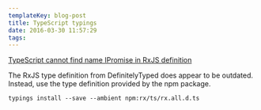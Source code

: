 ```yaml
---
templateKey: blog-post
title: TypeScript typings
date: 2016-03-30 11:57:29
tags:
---
```


[TypeScript cannot find name IPromise in RxJS definition](http://stackoverflow.com/questions/35919693/typescript-cannot-find-name-ipromise-in-rxjs-definition)

The RxJS type definition from DefinitelyTyped does appear to be outdated. Instead, use the type definition provided by the npm package.

```
typings install --save --ambient npm:rx/ts/rx.all.d.ts
```



